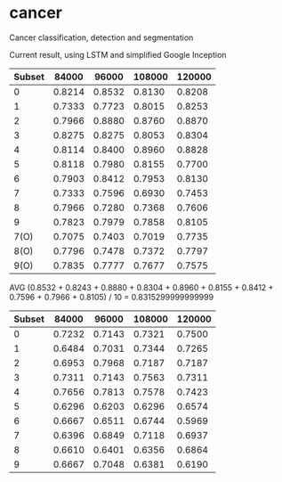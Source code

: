 # cancer
Cancer classification, detection and segmentation

Current result, using LSTM and simplified Google Inception

| Subset | 84000 | 96000 | 108000 | 120000 |
|--------|-------|-------|--------|--------|
| 0 | 0.8214 | 0.8532 | 0.8130 | 0.8208 |
| 1 | 0.7333 | 0.7723 | 0.8015 | 0.8253 |
| 2 | 0.7966 | 0.8880 | 0.8760 | 0.8870 |
| 3 | 0.8275 | 0.8275 | 0.8053 | 0.8304 |
| 4 | 0.8114 | 0.8400 | 0.8960 | 0.8828 |
| 5 | 0.8118 | 0.7980 | 0.8155 | 0.7700 |
| 6 | 0.7903 | 0.8412 | 0.7953 | 0.8130 |
| 7 | 0.7333 | 0.7596 | 0.6930 | 0.7453 |
| 8 | 0.7966 | 0.7280 | 0.7368 | 0.7606 |
| 9 | 0.7823 | 0.7979 | 0.7858 | 0.8105 |
| 7(O) | 0.7075 | 0.7403 | 0.7019 | 0.7735 |
| 8(O) | 0.7796 | 0.7478 | 0.7372 | 0.7797 |
| 9(O) | 0.7835 | 0.7777 | 0.7677 | 0.7575 |

AVG (0.8532 + 0.8243 + 0.8880 + 0.8304 + 0.8960 + 0.8155 + 0.8412 + 0.7596 + 0.7966 + 0.8105) / 10 = 0.8315299999999999


| Subset | 84000 | 96000 | 108000 | 120000 |
|--------|-------|-------|--------|--------|
| 0 | 0.7232 | 0.7143 | 0.7321 | 0.7500 |
| 1 | 0.6484 | 0.7031 | 0.7344 | 0.7265 |
| 2 | 0.6953 | 0.7968 | 0.7187 | 0.7187 |
| 3 | 0.7311 | 0.7143 | 0.7563 | 0.7311 |
| 4 | 0.7656 | 0.7813 | 0.7578 | 0.7423 |
| 5 | 0.6296 | 0.6203 | 0.6296 | 0.6574 |
| 6 | 0.6667 | 0.6511 | 0.6744 | 0.5969 |
| 7 | 0.6396 | 0.6849 | 0.7118 | 0.6937 |
| 8 | 0.6610 | 0.6401 | 0.6356 | 0.6864 |
| 9 | 0.6667 | 0.7048 | 0.6381 | 0.6190 |
